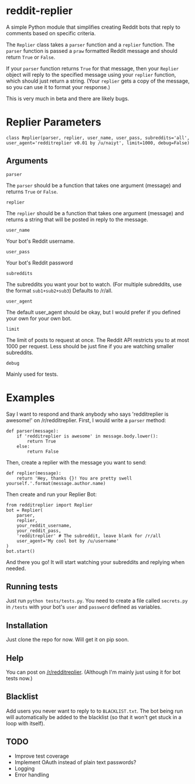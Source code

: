 reddit-replier
==============

A simple Python module that simplifies creating Reddit bots that reply to comments based on specific criteria. 

The `Replier` class takes a `parser` function and a `replier` function. The `parser` function is passed a `praw` formatted Reddit message and should return `True` or `False`.

If your `parser` function returns `True` for that message, then your `Replier` object will reply to the specified message using your `replier` function, which should just return a string. (Your `replier` gets a copy of the message, so you can use it to format your response.)

This is very much in beta and there are likely bugs.

Replier Parameters
==================
    class Replier(parser, replier, user_name, user_pass, subreddits='all', user_agent='redditreplier v0.01 by /u/naiyt', limit=1000, debug=False)

Arguments
---------

    parser

The `parser` should be a function that takes one argument (message) and returns `True` or `False`.

    replier

The `replier` should be a function that takes one argument (message) and returns a string that will be posted in reply to the message.

    user_name

Your bot's Reddit username.

    user_pass

Your bot's Reddit password

    subreddits

The subreddits you want your bot to watch. (For multiple subreddits, use the format `sub1+sub2+sub3`) Defaults to /r/all.

    user_agent

The default user_agent should be okay, but I would prefer if you defined your own for your own bot.

    limit

The limit of posts to request at once. The Reddit API restricts you to at most 1000 per request. Less should be just fine if you are watching smaller subreddits.

    debug

Mainly used for tests.

Examples
========

Say I want to respond and thank anybody who says 'redditreplier is awesome!' on /r/redditreplier. First, I would write a `parser` method:

    def parser(message):
        if 'redditreplier is awesome' in message.body.lower():
            return True
        else:
            return False

Then, create a replier with the message you want to send:

    def replier(message):
        return 'Hey, thanks {}! You are pretty swell yourself.'.format(message.author.name)

Then create and run your Replier Bot:

    from redditreplier import Replier
    bot = Replier(
		parser,
		replier,
		your_reddit_username,
		your_reddit_pass,
		'redditreplier' # The subreddit, leave blank for /r/all
		user_agent='My cool bot by /u/username'
    )
    bot.start()

And there you go! It will start watching your subreddits and replying when needed.


Running tests
-------------

Just run `python tests/tests.py`. You need to create a file called `secrets.py` in `/tests` with your bot's `user` and `password` defined as variables.

Installation
------------

Just clone the repo for now. Will get it on pip soon.

Help
----

You can post on [/r/redditreplier](http://reddit.com/r/redditreplier). (Although I'm mainly just using it for bot tests now.)

Blacklist
---------

Add users you never want to reply to to `BLACKLIST.txt`. The bot being run will automatically be added to the blacklist (so that it won't get stuck in a loop with itself).

TODO
----

* Improve test coverage
* Implement OAuth instead of plain text passwords?
* Logging
* Error handling